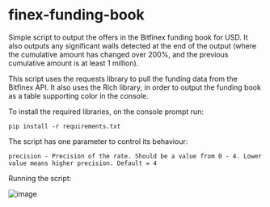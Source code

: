 # finex-funding-book
Simple script to output the offers in the Bitfinex funding book for USD.
It also outputs any significant walls detected at the end of the output (where the cumulative amount has changed over 200%, and the previous cumulative amount is at least 1 million).

This script uses the requests library to pull the funding data from the Bitfinex API.
It also uses the Rich library, in order to output the funding book as a table supporting color in the console.

To install the required libraries, on the console prompt run:

    pip install -r requirements.txt

The script has one parameter to control its behaviour:

    precision - Precision of the rate. Should be a value from 0 - 4. Lower value means higher precision. Default = 4

Running the script:

![image](https://user-images.githubusercontent.com/54691174/170968694-754feb73-803d-4adb-aca8-9b3816f22009.png)
